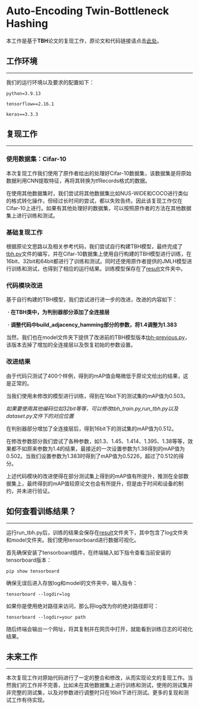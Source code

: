 # Auto-Encoding Twin-Bottleneck Hashing

本工作是基于**TBH**论文的复现工作，原论文和代码链接请点击[此处](https://github.com/ymcidence/TBH)。

## 工作环境

***

我们的运行环境以及要求的配置如下：

`python=3.9.13`

`tensorflow==2.16.1`

`keras==3.3.3`

## 复现工作

***

### 使用数据集：Cifar-10

本次复现工作我们使用了原作者给出的处理好Cifar-10数据集，该数据集是将原始数据利用CNN提取特征，再将其转换为tfRecords格式的数据。

在使用其他数据集时，我们尝试将其他数据集比如NUS-WIDE和COCO进行类似的格式转化操作，但经过长时间的尝试，都以失败告终。因此该复现工作仅在Cifar-10上进行。如果有其他处理好的数据集，可以按照原作者的方法在其他数据集上进行训练和测试。

### 基础复现工作

根据原论文思路以及相关参考代码，我们尝试自行构建TBH模型，最终完成了[tbh.py](./model/tbh.py)文件的编写，并在Cifar-10数据集上使用自行构建的TBH模型进行训练，在16bit、32bit和64bit都进行了训练和测试。同时还使用原作者提供的JMLH模型进行训练和测试，也得到了相应的运行结果。训练模型保存在了[result](./result)文件夹中。

### 代码模块改进

基于自行构建的TBH模型，我们尝试进行进一步的改进，改进的内容如下：

​	**· 在TBH类中，为判别器部分添加了全连接层**

​	**· 调整代码中build_adjacency_hamming部分的参数，将1.4调整为1.383**

当然，我们也在model文件夹下提供了改进前的TBH模型版本[tbh-previous.py](./model/tbh-previous.py)，该版本去掉了增加的全连接层以及恢复初始的参数设置。

### 改进结果

由于代码只测试了400个样例，得到的mAP值会略微低于原论文给出的结果，这是正常的。

当我们使用未修改的模型进行训练，得到在16bit下的测试集的mAP值为0.503。

*如果要使用其他编码位如32bit等等，可以修改tbh_train.py,run_tbh.py以及dataset.py文件下的对应位置*

在判别器部分增加了全连接层后，得到16bit下的测试集的mAP值为0.512。

在修改参数部分我们尝试了各种参数，如1.3、1.45、1.414、1.395、1.38等等，效果都不如原来参数为1.4的结果，最接近的一次设置参数为1.38得到的mAP值为0.502。当我们设置参数为1.383时得到了mAP值为0.5226，超过了0.512的得分。

上述代码模块的改进使得在部分测试集上得到的mAP值有所提升，推测在全部数据集上，最终得到的mAP值较原论文也会有所提升，但是由于时间和设备的制约，并未进行验证。

## 如何查看训练结果？

***

运行run_tbh.py后，训练的结果会保存在[result](./result)文件夹下，其中包含了log文件夹和model文件夹。我们使用tensorboard进行数据可视化。

首先确保安装了tensorboard插件，在终端输入如下指令查看当前安装的tensorboard版本：

`pip show tensorboard`

确保无误后进入存放log和model的文件夹中，输入指令：

`tensorboard --logdir=log`

如果你是使用绝对路径来访问，那么将log改为你的绝对路径即可：

`tensorboard --logdir=your path`

随后终端会输出一个网址，将其复制并在网页中打开，就能看到训练日志的可视化结果。

## 未来工作

***

本次复现工作对原始代码进行了一定的整合和修改，从而实现论文的复现工作。当然我们的工作并不完善，比如未在其他数据集上进行训练和测试，使用的测试集并非完整的测试集，以及对参数进行调整时只在16bit下进行测试。更多的复现和测试工作有待实现。